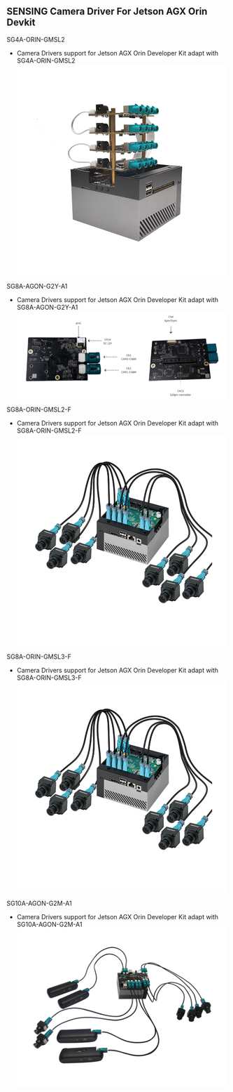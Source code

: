 ## SENSING Camera Driver For Jetson AGX Orin Devkit

SG4A-ORIN-GMSL2

* Camera Drivers support for Jetson AGX Orin Developer Kit adapt with SG4A-ORIN-GMSL2
 ![atl text](../Picture/SENSING%20Deserializer%20Adapt%20Board/SG4A-ORIN-GMSL2-2%20with%20Jetson%20AGX%20Orin%20Devkit.png)

SG8A-AGON-G2Y-A1
* Camera Drivers support for Jetson AGX Orin Developer Kit adapt with SG8A-AGON-G2Y-A1
 ![atl text](../Picture/SENSING%20Deserializer%20Adapt%20Board/SG8A-AGON-G2Y-A1.png)

SG8A-ORIN-GMSL2-F

* Camera Drivers support for Jetson AGX Orin Developer Kit adapt with SG8A-ORIN-GMSL2-F
 ![atl text](../Picture/SENSING%20Deserializer%20Adapt%20Board/SG8A-ORIN-GMSL2-F%20with%20Jetson%20AGX%20Orin%20Devkit.png)

 SG8A-ORIN-GMSL3-F

 * Camera Drivers support for Jetson AGX Orin Developer Kit adapt with SG8A-ORIN-GMSL3-F
 ![atl text](../Picture/SENSING%20Deserializer%20Adapt%20Board/SG8A-ORIN-GMSL2-F%20with%20Jetson%20AGX%20Orin%20Devkit.png)

SG10A-AGON-G2M-A1
* Camera Drivers support for Jetson AGX Orin Developer Kit adapt with SG10A-AGON-G2M-A1
 ![atl text](../Picture/SENSING%20Deserializer%20Adapt%20Board/SG10A-AGON-G2M-A1%20with%20Jetson%20AGX%20Orin%20Devkit.png)
